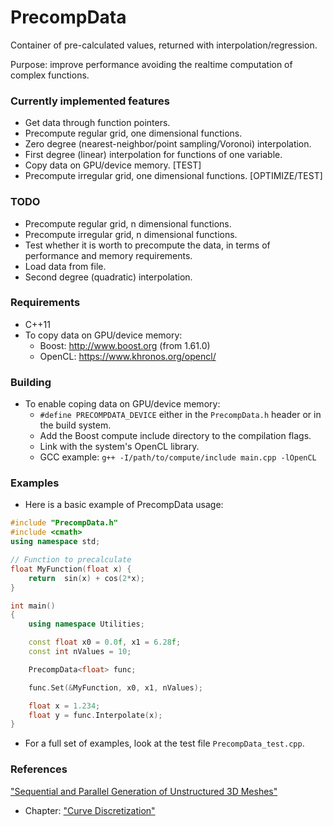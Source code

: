 # PrecompData

Container of pre-calculated values, returned with interpolation/regression.

Purpose: improve performance avoiding the realtime computation of complex functions.


### Currently implemented features

- Get data through function pointers.
- Precompute regular grid, one dimensional functions.
- Zero degree (nearest-neighbor/point sampling/Voronoi) interpolation.
- First degree (linear) interpolation for functions of one variable.
- Copy data on GPU/device memory. [TEST]
- Precompute irregular grid, one dimensional functions. [OPTIMIZE/TEST]


### TODO

- Precompute regular grid, n dimensional functions.
- Precompute irregular grid, n dimensional functions.
- Test whether it is worth to precompute the data, in terms of performance and memory requirements.
- Load data from file.
- Second degree (quadratic) interpolation.


### Requirements

- C++11
- To copy data on GPU/device memory:
	- Boost:   http://www.boost.org (from 1.61.0)
	- OpenCL:  https://www.khronos.org/opencl/


### Building

- To enable coping data on GPU/device memory:
	- `#define PRECOMPDATA_DEVICE` either in the `PrecompData.h` header or in the build system.
	- Add the Boost compute include directory to the compilation flags.
	- Link with the system's OpenCL library.
	- GCC example:  `g++ -I/path/to/compute/include main.cpp -lOpenCL`

### Examples

- Here is a basic example of PrecompData usage:

```C++
#include "PrecompData.h"
#include <cmath>
using namespace std;

// Function to precalculate
float MyFunction(float x) {
    return  sin(x) + cos(2*x);
}

int main()
{
    using namespace Utilities;

    const float x0 = 0.0f, x1 = 6.28f;
    const int nValues = 10;

    PrecompData<float> func;

    func.Set(&MyFunction, x0, x1, nValues);

    float x = 1.234;
    float y = func.Interpolate(x);
}
```

- For a full set of examples, look at the test file `PrecompData_test.cpp`.


### References

["Sequential and Parallel Generation of Unstructured 3D Meshes"](http://mech.fsv.cvut.cz/~dr/papers/Thesis98/thesis.html)
- Chapter: ["Curve Discretization"](http://mech.fsv.cvut.cz/~dr/papers/Thesis98/node40.html)
